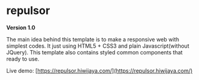 # repulsor
**Version 1.0**

The main idea behind this template is to make a responsive web with simplest codes. It just using  HTML5 + CSS3 and plain Javascript(without JQuery). This template also contains styled common components that ready to use.

Live demo:
[https://repulsor.hiwijaya.com/](https://repulsor.hiwijaya.com/)
